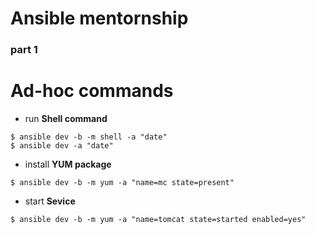 # Ansible mentornship
### part 1

# Ad-hoc commands
* run **Shell command**
```shell
$ ansible dev -b -m shell -a "date"
$ ansible dev -a "date"
```

* install **YUM package**
```shell
$ ansible dev -b -m yum -a "name=mc state=present"
```

* start **Sevice**
```shell
$ ansible dev -b -m yum -a "name=tomcat state=started enabled=yes"
```
